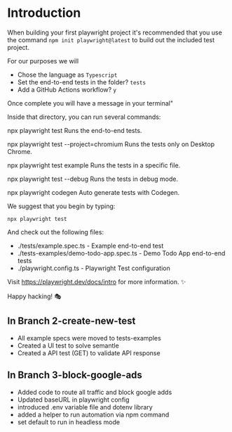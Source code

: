 # Introduction

When building your first playwright project it's recommended that you use the command `npm init playwright@latest` to build out the included test project.

For our purposes we will

- Chose the language as `Typescript`
- Set the end-to-end tests in the folder? `tests`
- Add a GitHub Actions workflow? `y`

Once complete you will have a message in your terminal"

Inside that directory, you can run several commands:

  npx playwright test
    Runs the end-to-end tests.

  npx playwright test --project=chromium
    Runs the tests only on Desktop Chrome.

  npx playwright test example
    Runs the tests in a specific file.

  npx playwright test --debug
    Runs the tests in debug mode.

  npx playwright codegen
    Auto generate tests with Codegen.

We suggest that you begin by typing:

    npx playwright test

And check out the following files:

- ./tests/example.spec.ts - Example end-to-end test
- ./tests-examples/demo-todo-app.spec.ts - Demo Todo App end-to-end tests
- ./playwright.config.ts - Playwright Test configuration

Visit <https://playwright.dev/docs/intro> for more information. ✨

Happy hacking! 🎭

## In Branch 2-create-new-test

- All example specs were moved to tests-examples
- Created a UI test to solve semantle
- Created a API test (GET) to validate API response

## In Branch 3-block-google-ads

- Added code to route all traffic and block google adds
- Updated baseURL in playwright config
- introduced .env variable file and dotenv library
- added a helper to run automation via npm command
- set default to run in headless mode
